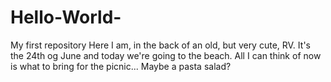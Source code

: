 # Hello-World-
My first repository
Here I am, in the back of an old, but very cute, RV. It's the 24th og June and today we're going to the beach. All I can think of now is what to bring for the picnic... Maybe a pasta salad? 
